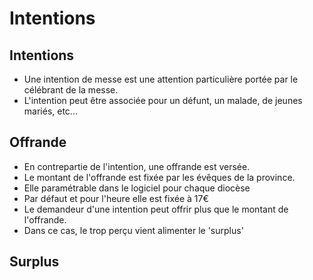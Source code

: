 # Intentions

## Intentions
* Une intention de messe est une attention particulière portée par le célébrant de la messe.
* L'intention peut être associée pour un défunt, un malade, de jeunes mariés, etc...

## Offrande
* En contrepartie de l'intention, une offrande est versée.
* Le montant de l'offrande est fixée par les évêques de la province. 
* Elle paramétrable dans le logiciel pour chaque diocèse
* Par défaut et pour l'heure elle est fixée à 17€
* Le demandeur d'une intention peut offrir plus que le montant de l'offrande.
* Dans ce cas, le trop perçu vient alimenter le 'surplus'

## Surplus

